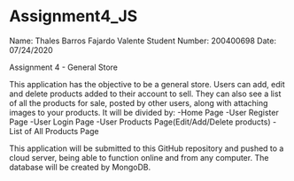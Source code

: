 ﻿# Assignment4_JS

Name: Thales Barros Fajardo Valente
Student Number: 200400698
Date: 07/24/2020

Assignment 4 - General Store

This application has the objective to be a general store. Users can add, edit and delete products added to their account to sell. They can also see a list of all the products for sale, posted by other users, along with attaching images to your products. It will be divided by:
-Home Page
-User Register Page
-User Login Page
-User Products Page(Edit/Add/Delete products)
-List of All Products Page

This application will be submitted to this GitHub repository and pushed to a cloud server, being able to function online and from any computer. The database will be created by MongoDB. 
